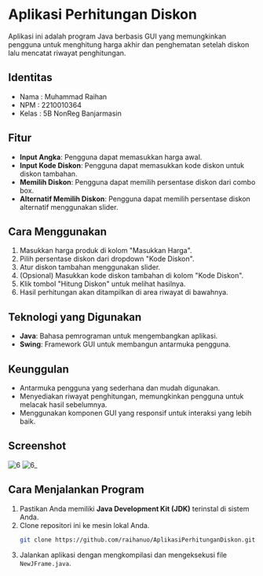 # Aplikasi Perhitungan Diskon

Aplikasi ini adalah program Java berbasis GUI yang memungkinkan pengguna untuk menghitung harga akhir dan penghematan setelah diskon lalu mencatat riwayat penghitungan.

## Identitas
- Nama  : Muhammad Raihan
- NPM   : 2210010364
- Kelas : 5B NonReg Banjarmasin

## Fitur
- **Input Angka**: Pengguna dapat memasukkan harga awal.
- **Input Kode Diskon**: Pengguna dapat memasukkan kode diskon untuk diskon tambahan.
- **Memilih Diskon**: Pengguna dapat memilih persentase diskon dari combo box.
- **Alternatif Memilih Diskon**: Pengguna dapat memilih persentase diskon alternatif menggunakan slider.

## Cara Menggunakan
1. Masukkan harga produk di kolom "Masukkan Harga".
2. Pilih persentase diskon dari dropdown "Kode Diskon".
3. Atur diskon tambahan menggunakan slider.
4. (Opsional) Masukkan kode diskon tambahan di kolom "Kode Diskon".
5. Klik tombol "Hitung Diskon" untuk melihat hasilnya.
6. Hasil perhitungan akan ditampilkan di area riwayat di bawahnya.

## Teknologi yang Digunakan
- **Java**: Bahasa pemrograman untuk mengembangkan aplikasi.
- **Swing**: Framework GUI untuk membangun antarmuka pengguna.

## Keunggulan
- Antarmuka pengguna yang sederhana dan mudah digunakan.
- Menyediakan riwayat penghitungan, memungkinkan pengguna untuk melacak hasil sebelumnya.
- Menggunakan komponen GUI yang responsif untuk interaksi yang lebih baik.

## Screenshot
![6](https://github.com/user-attachments/assets/75f2ee73-f104-499e-ba76-447664c72e77)
![6_](https://github.com/user-attachments/assets/7bcae4f3-1846-4a90-a05f-36b6025ee3cb)

## Cara Menjalankan Program
1. Pastikan Anda memiliki **Java Development Kit (JDK)** terinstal di sistem Anda.
2. Clone repositori ini ke mesin lokal Anda.
   ```bash
   git clone https://github.com/raihanuo/AplikasiPerhitunganDiskon.git
3. Jalankan aplikasi dengan mengkompilasi dan mengeksekusi file `NewJFrame.java`.
